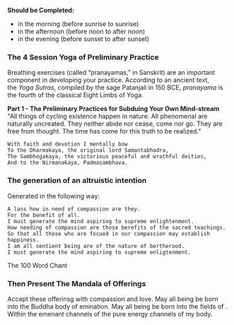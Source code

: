 **Should be Completed:**
- in the morning (before sunrise to sunrise)
- in the afternoon (before noon to after noon)
- in the evening (before sunset to after sunset)

### The 4 Session Yoga of Preliminary Practice 
Breathing exercises (called “pranayamas,” in Sanskrit) are an important component in developing your practice. According to an ancient text, the _Yoga Sutras_, compiled by the sage Patanjali in 150 BCE, _pranayama_ is the fourth of the classical Eight Limbs of Yoga.

**Part 1 - The Preliminary Practices for Subduing Your  Own Mind-stream**  
"All things of cycling existence happen in nature. All phenomenal are naturally uncreated. They neither abide nor cease, come nor go. They are free from thought. The time has come for this truth to be realized."

	With faith and devotion I mentally bow  
	To the Dharmakaya, the original lord Samantabhadra,  
	The Sambhogakaya, the victorious peaceful and wrathful deities,  
	And to the Nirmanakaya, Padmasambhava.


### The generation of an altruistic intention
Generated in the following way: 

	A lass how in need of compassion are they. 
	For the benefit of all. 
	I must generate the mind aspiring to supreme enlightenment. 
	How needing of compassion are those berefits of the sacred teachings. 
	So that all those who are focued in our compassion may establish happiness. 
	I am all sentient being are of the nature of bortherood.
	I must generate the mind aspiring to supreme enligtenment. 

The 100 Word Chant 

### Then Present The Mandala of Offerings 
Accept these offerinsg with compassion and love.  May all being be born into the Buddha body of emination. May all being be born into the fields of . Within the emenant channels of the pure energy channels of my body. 